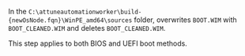 In the `C:\attuneautomationworker\build-{newOsNode.fqn}\WinPE_amd64\sources` folder, overwrites `BOOT.WIM` with `BOOT_CLEANED.WIM` and deletes `BOOT_CLEANED.WIM`.

This step applies to both BIOS and UEFI boot methods.